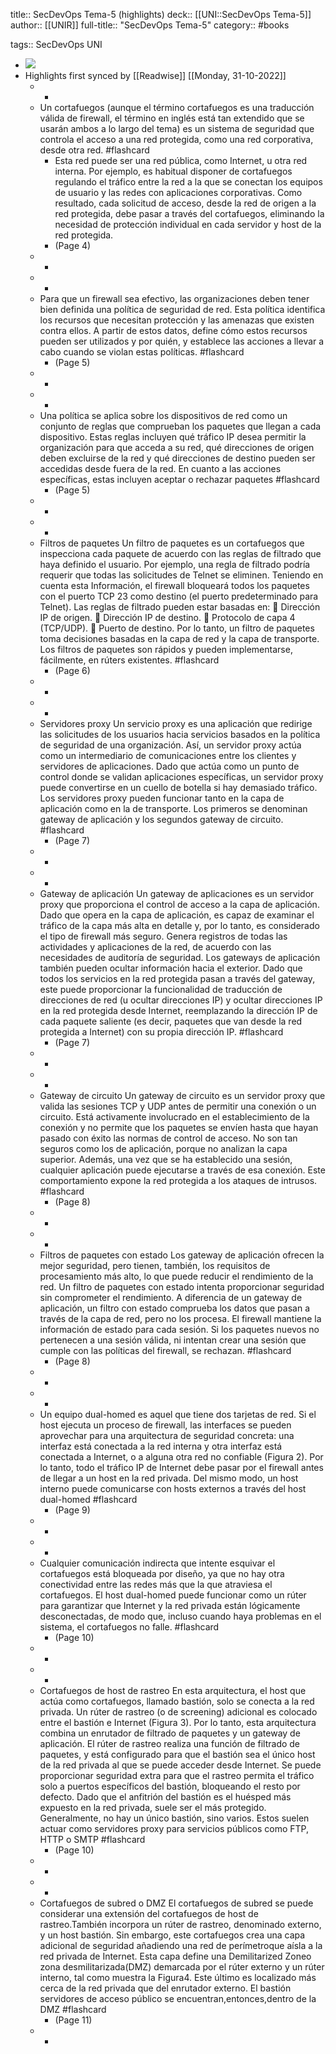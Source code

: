 title:: SecDevOps Tema-5 (highlights)
deck:: [[UNI::SecDevOps Tema-5]]
author:: [[UNIR]]
full-title:: "SecDevOps Tema-5"
category:: #books

tags:: SecDevOps UNI

- ![](https://readwise-assets.s3.amazonaws.com/media/uploaded_book_covers/profile_22942/ba7ab082-4d1f-4a8a-8a9c-4f28a3a87f58.jpg)
- Highlights first synced by [[Readwise]] [[Monday, 31-10-2022]]
	- -
	- Un cortafuegos (aunque el término cortafuegos es una traducción válida de firewall, el término en inglés está tan extendido que se usarán ambos a lo largo del tema) es un sistema de seguridad que controla el acceso a una red protegida, como una red corporativa, desde otra red. #flashcard
		- Esta red puede ser una red pública, como Internet, u otra red interna. Por ejemplo, es habitual disponer de cortafuegos regulando el tráfico entre la red a la que se conectan los equipos de usuario y las redes con aplicaciones corporativas. Como resultado, cada solicitud de acceso, desde la red de origen a la red protegida, debe pasar a través del cortafuegos, eliminando la necesidad de protección individual en cada servidor y host de la red protegida.
		- (Page 4)
	- -
	- -
	- Para que un firewall sea efectivo, las organizaciones deben tener bien definida una política  de  seguridad  de  red.  Esta  política  identifica  los  recursos  que  necesitan protección y las amenazas que existen contra ellos. A partir de estos datos, define cómo  estos  recursos  pueden  ser  utilizados  y  por  quién,  y  establece  las  acciones  a llevar a cabo cuando se violan estas políticas. #flashcard
		- (Page 5)
	- -
	- -
	- Una política se aplica sobre los dispositivos de red como un conjunto de reglas que comprueban  los  paquetes  que  llegan  a  cada  dispositivo.  Estas  reglas  incluyen  qué tráfico IP desea permitir la organización para que acceda a su red, qué direcciones de origen deben excluirse de la red y qué direcciones de destino pueden ser accedidas desde fuera de la red. En cuanto a las acciones específicas, estas incluyen aceptar o rechazar paquetes #flashcard
		- (Page 5)
	- -
	- -
	- Filtros de paquetes Un filtro de paquetes es un cortafuegos que inspecciona cada paquete de acuerdo con  las  reglas  de  filtrado  que  haya  definido  el  usuario.  Por  ejemplo,  una  regla  de filtrado podría requerir que todas las solicitudes de Telnet se eliminen. Teniendo en cuenta  esta  Información,  el  firewall  bloqueará  todos  los  paquetes  con  el  puerto TCP 23 como destino (el puerto predeterminado para Telnet). Las reglas de filtrado pueden estar basadas en:   Dirección IP de origen.   Dirección IP de destino.   Protocolo de capa 4 (TCP/UDP).   Puerto de destino.     Por lo tanto, un filtro de paquetes toma decisiones basadas en la  capa de red y la capa  de  transporte.  Los  filtros  de  paquetes  son  rápidos  y pueden  implementarse, fácilmente, en rúters existentes. #flashcard
		- (Page 6)
	- -
	- -
	- Servidores proxy Un servicio proxy es una aplicación que redirige las solicitudes de los usuarios hacia servicios basados en la política de seguridad de una organización. Así, un servidor proxy actúa como un intermediario de comunicaciones entre los clientes y servidores de  aplicaciones.  Dado  que  actúa  como  un  punto  de  control  donde  se  validan aplicaciones específicas, un servidor proxy puede convertirse en un cuello de botella si hay demasiado tráfico. Los servidores proxy pueden funcionar tanto en la capa de aplicación como en la de transporte. Los primeros se denominan gateway de aplicación y los segundos gateway de circuito. #flashcard
		- (Page 7)
	- -
	- -
	- Gateway de aplicación Un  gateway  de  aplicaciones  es  un  servidor  proxy  que  proporciona  el  control  de acceso a la capa de aplicación. Dado que opera en la capa de aplicación, es capaz de examinar el tráfico de la capa más alta en detalle y, por lo tanto, es considerado el tipo de firewall más seguro. Genera registros de todas las actividades y aplicaciones de la red, de acuerdo con las necesidades de auditoría de seguridad. Los gateways de aplicación también pueden ocultar información hacia el exterior. Dado  que  todos  los  servicios  en  la  red  protegida  pasan  a  través del  gateway,  este puede proporcionar la funcionalidad de traducción de direcciones de red (u ocultar direcciones  IP)  y  ocultar  direcciones  IP  en  la  red  protegida  desde  Internet, reemplazando la dirección IP de cada paquete saliente (es decir, paquetes que van desde la red protegida a Internet) con su propia dirección IP. #flashcard
		- (Page 7)
	- -
	- -
	- Gateway de circuito Un gateway de circuito es un servidor proxy que valida las sesiones TCP y UDP antes de  permitir  una  conexión  o  un  circuito.  Está  activamente  involucrado  en  el establecimiento de la conexión y no permite que los paquetes se envíen hasta que hayan pasado con éxito las normas de control de acceso. No son tan seguros como los de aplicación, porque no analizan la capa superior. Además, una vez que se ha establecido  una  sesión,  cualquier  aplicación  puede  ejecutarse  a  través  de  esa conexión. Este comportamiento expone la red protegida a los ataques de intrusos. #flashcard
		- (Page 8)
	- -
	- -
	- Filtros de paquetes con estado Los  gateway  de  aplicación  ofrecen  la  mejor  seguridad,  pero  tienen,  también,  los requisitos de procesamiento más alto, lo que puede reducir el rendimiento de la red. Un filtro de paquetes con estado intenta proporcionar seguridad sin comprometer el rendimiento. A diferencia de un gateway de aplicación, un filtro con estado comprueba los datos que pasan a través de la capa de red, pero  no los procesa. El firewall mantiene la información de estado para cada sesión. Si los paquetes nuevos no pertenecen a una sesión válida, ni intentan crear una sesión que cumple con las políticas del firewall, se rechazan. #flashcard
		- (Page 8)
	- -
	- -
	- Un equipo dual-homed es aquel que tiene dos tarjetas de red. Si el host ejecuta un proceso de firewall, las interfaces se pueden aprovechar para una  arquitectura de seguridad concreta: una interfaz está conectada a la red interna y otra interfaz está conectada a Internet, o a alguna otra red no confiable (Figura 2). Por lo tanto, todo el tráfico IP de Internet debe pasar por el firewall antes de llegar a un host en la red privada. Del mismo modo, un host interno puede comunicarse con hosts externos a través del host dual-homed #flashcard
		- (Page 9)
	- -
	- -
	- Cualquier  comunicación indirecta  que intente  esquivar  el  cortafuegos  está bloqueada por diseño, ya que no hay otra conectividad entre las redes más que la que atraviesa el cortafuegos. El host dual-homed puede funcionar como un rúter para garantizar que Internet y la red privada están lógicamente desconectadas, de modo que, incluso cuando haya problemas en el sistema, el cortafuegos no falle. #flashcard
		- (Page 10)
	- -
	- -
	- Cortafuegos de host de rastreo En esta arquitectura, el host que actúa como cortafuegos, llamado bastión, solo se conecta a la red privada. Un rúter de rastreo (o de screening) adicional es colocado entre  el  bastión  e  Internet  (Figura  3).  Por  lo  tanto,  esta  arquitectura  combina  un enrutador de filtrado de paquetes y un gateway de aplicación. El rúter de rastreo realiza una función de filtrado de paquetes, y está configurado para que el bastión sea el único host de la red privada al que se puede acceder desde Internet.  Se  puede  proporcionar  seguridad  extra  para  que  el  rastreo  permita  el tráfico solo a puertos específicos del bastión, bloqueando el resto por defecto. Dado que el anfitrión del bastión es el huésped más expuesto en la red privada, suele ser  el  más  protegido.  Generalmente,  no  hay  un  único  bastión,  sino  varios.  Estos suelen actuar como servidores proxy para servicios públicos como FTP, HTTP o SMTP #flashcard
		- (Page 10)
	- -
	- -
	- Cortafuegos de subred o DMZ El cortafuegos de subred se puede considerar una extensión del cortafuegos de host de rastreo.También incorpora un rúter de rastreo, denominado externo, y un host bastión.  Sin  embargo,  este  cortafuegos  crea  una  capa  adicional  de  seguridad añadiendo una red de perímetroque aísla a la red privada de Internet. Esta  capa define  una  Demilitarized  Zoneo  zona desmilitarizada(DMZ) demarcada por el rúter externo y un rúter interno, tal como muestra la Figura4. Este último es localizado más cerca de la red privada que del enrutador externo. El  bastión servidores de acceso público se encuentran,entonces,dentro de la DMZ #flashcard
		- (Page 11)
	- -